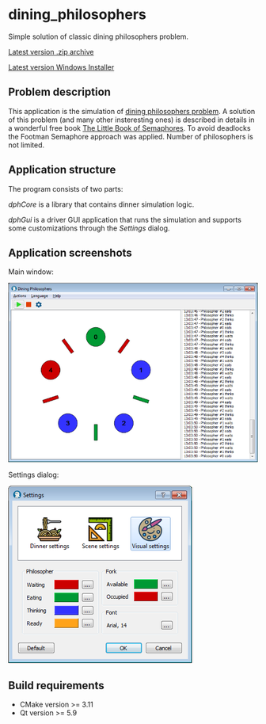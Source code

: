 # dining_philosophers
Simple solution of classic dining philosophers problem.

[Latest version .zip archive](https://github.com/ivzhuravlev/dining_philosophers/blob/master/installer/DiningPhilosophers-1.0.1-win32.zip)

[Latest version Windows Installer](https://github.com/ivzhuravlev/dining_philosophers/blob/master/installer/DiningPhilosophers-1.0.1-win32.exe)

## Problem description
This application is the simulation of [dining philosophers problem](https://en.wikipedia.org/wiki/Dining_philosophers_problem). A solution of this problem (and many other insteresting ones) is described in details in a wonderful free book [The Little Book of Semaphores](http://greenteapress.com/wp/semaphores/). To avoid deadlocks the Footman Semaphore approach was applied. Number of philosophers is not limited.

## Application structure
The program consists of two parts:

*dphCore* is a library that contains dinner simulation logic.

*dphGui* is a driver GUI application that runs the simulation and supports some customizations through the *Settings* dialog. 

## Application screenshots
Main window:

![main window](https://github.com/ivzhuravlev/dining_philosophers/blob/master/screenshots/main_window.png "Main window")

Settings dialog:

![settings dialog](https://github.com/ivzhuravlev/dining_philosophers/blob/master/screenshots/settings.png "Settings dialog")

## Build requirements
- CMake version >= 3.11
- Qt version >= 5.9
